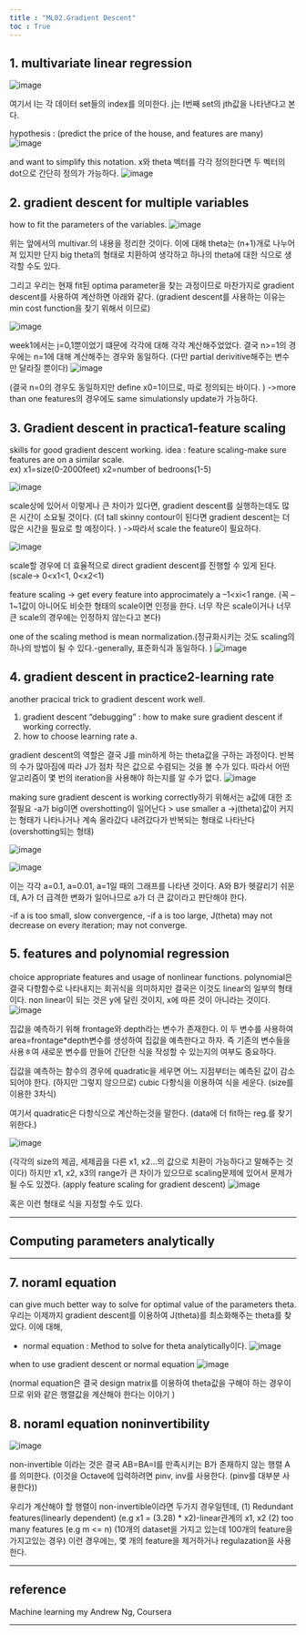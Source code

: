 ```yaml
---
title : "ML02.Gradient Descent"
toc : True
---
```


## 1. multivariate linear regression

![image](https://user-images.githubusercontent.com/49298791/73370691-f734a800-42f7-11ea-94a0-b833cb152142.png)

여기서 I는 각 데이터 set들의 index를 의미한다. j는 I번째 set의 jth값을 나타낸다고 본다. 


hypothesis :
(predict the price of the house, and features are many)
![image](https://user-images.githubusercontent.com/49298791/73370758-0e739580-42f8-11ea-8d29-3929996607da.png)

and want to simplify this notation.
x와 theta 벡터를 각각 정의한다면 두 벡터의 dot으로 간단히 정의가 가능하다.
![image](https://user-images.githubusercontent.com/49298791/73370822-28ad7380-42f8-11ea-9ca8-7e8a9eefc3c5.png)



## 2. gradient descent for multiple variables

how to fit the parameters of the variables.
![image](https://user-images.githubusercontent.com/49298791/73370887-4084f780-42f8-11ea-89ed-7469569d4eb5.png)

위는 앞에서의 multivar.의 내용을 정리한 것이다. 이에 대해 theta는 (n+1)개로 나누어져 있지만 단지 big theta의 형태로 치환하여 생각하고 하나의 theta에 대한 식으로 생각할 수도 있다.

그리고 우리는 현재 fit된 optima parameter을 찾는 과정이므로 마찬가지로 gradient descent를 사용하여 계산하면 아래와 같다. (gradient descent를 사용하는 이유는 min cost function을 찾기 위해서 이므로)

![image](https://user-images.githubusercontent.com/49298791/73370932-52669a80-42f8-11ea-97d4-b94573267e90.png)

week1에서는 j=0,1뿐이었기 떄문에 각각에 대해 각각 계산해주었었다. 
결국 n>=1의 경우에는 n=1에 대해 계산해주는 경우와 동일하다. (다만 partial derivitive해주는 변수만 달라질 뿐이다) 
![image](https://user-images.githubusercontent.com/49298791/73371007-7033ff80-42f8-11ea-8401-24b66cb5dad1.png)

(결국 n=0의 경우도 동일하지만 define x0=1이므로, 따로 정의되는 바이다. )
->more than one features의 경우에도 same simulationsly update가 가능하다. 


## 3. Gradient descent in practica1-feature scaling

skills for good gradient descent working.
idea : feature scaling-make sure features are on a similar scale.
<br>
ex) x1=size(0-2000feet)
    x2=number of bedroons(1-5)

![image](https://user-images.githubusercontent.com/49298791/73371104-8e99fb00-42f8-11ea-9fd2-d50f2e4ab068.png)

scale상에 있어서 이렇게나 큰 차이가 있다면, gradient descent를 실행하는데도 많은 시간이 소요될 것이다. (더 tall skinny contour이 된다면 gradient descent는 더 많은 시간을 필요로 할 예정이다. )
->따라서 scale the feature이 필요하다.

![image](https://user-images.githubusercontent.com/49298791/73371167-9eb1da80-42f8-11ea-9386-8ae8f74b06e0.png)

scale할 경우에 더 효율적으로 direct gradient descent를 진행할 수 있게 된다. 
(scale-> 0<x1<1, 0<x2<1)

feature scaling -> get every feature into approcimately a –1<xi<1 range.
(꼭 –1~1값이 아니어도 비슷한 형태의 scale이면 인정을 한다. 너무 작은 scale이거나 너무 큰 scale의 경우에는 인정하지 않는다고 본다)

one of the scaling method is mean normalization.(정규화시키는 것도 scaling의 하나의 방법이 될 수 있다.-generally, 표준화식과 동일하다. )
![image](https://user-images.githubusercontent.com/49298791/73371208-b2f5d780-42f8-11ea-8364-9d6f28ef98f7.png)



## 4. gradient descent in practice2-learning rate

another pracical trick to gradient descent work well.
1. gradient descent “debugging” : how to make sure gradient descent if working correctly.
2. how to choose learning rate a.

gradient descent의 역할은 결국 J를 min하게 하는 theta값을 구하는 과정이다. 
반복의 수가 많아짐에 따라 J가 점차 작은 값으로 수렴되는 것을 볼 수가 있다. 
따라서 어떤 알고리즘이 몇 번의 iteration을 사용해야 하는지를 알 수가 없다. 
![image](https://user-images.githubusercontent.com/49298791/73371271-cbfe8880-42f8-11ea-8e0a-2c83f5f26738.png)

making sure gradient descent is working correctly하기 위해서는 a값에 대한 조절필요
-a가 big이면 overshotting이 일어난다 > use smaller a
->j(theta)값이 커지는 형태가 나타나거나 계속 올라갔다 내려갔다가 반복되는 형태로 나타난다(overshotting되는 형태)

![image](https://user-images.githubusercontent.com/49298791/73371300-d882e100-42f8-11ea-878c-921792268d60.png)

![image](https://user-images.githubusercontent.com/49298791/73371326-e0428580-42f8-11ea-9aba-c2c35e755668.png)

이는 각각 a=0.1, a=0.01, a=1일 때의 그래프를 나타낸 것이다. A와 B가 헷갈리기 쉬운데, A가 더 급격한 변화가 일어나므로 a가 더 큰 값이라고 판단해야 한다. 

-if a is too small, slow convergence,
-if a is too large, J(theta) may not decrease on every iteration; may not converge.



## 5. features and polynomial regression

choice appropriate features and usage of nonlinear functions.
polynomial은 결국 다항함수로 나타내지는 회귀식을 의미하지만 결국은 이것도 linear의 일부의 형태이다. non linear이 되는 것은 y에 달린 것이지, x에 따른 것이 아니라는 것이다. 
![image](https://user-images.githubusercontent.com/49298791/73371384-f7817300-42f8-11ea-8846-2968bcd31f6f.png)

집값을 예측하기 위해 frontage와 depth라는 변수가 존재한다. 이 두 변수를 사용하여 area=frontage*depth변수를 생성하여 집값을 예측한다고 하자. 즉 기존의 변수들을 사용ㅎ여 새로운 변수를 만들어 간단한 식을 작성할 수 있는지의 여부도 중요하다. 

집값을 예측하는 함수의 경우에 quadratic을 세우면 어느 지점부터는 예측된 값이 감소되어야 한다. (하지만 그렇지 않으므로) cubic 다항식을 이용하여 식을 세운다. (size를 이용한 3차식)

여기서 quadratic은 다항식으로 계산하는것을 말한다. (data에 더 fit하는 reg.를 찾기 위한다.)

![image](https://user-images.githubusercontent.com/49298791/73371531-28fa3e80-42f9-11ea-9b1c-67b6d624a1bf.png)

(각각의 size의 제곱, 세제곱을 다른 x1, x2...의 값으로 치환이 가능하다고 말해주는 것이다)
하지만 x1, x2, x3의 range가 큰 차이가 있으므로 scaling문제에 있어서 문제가 될 수도 있겠다. (apply feature scaling for gradient descent)
![image](https://user-images.githubusercontent.com/49298791/73371563-33b4d380-42f9-11ea-9dce-f5824ade5a11.png)

혹은 이런 형태로 식을 지정할 수도 있다. 

---
## Computing parameters analytically
---
## 7. noraml equation

can give much better way to solve for optimal value of the parameters theta.
우리는 이제까지 gradient descent를 이용하여 J(theta)를 최소화해주는 theta를 찾았다. 이에 대해,
- normal equation : Method to solve for theta analytically이다. 
![image](https://user-images.githubusercontent.com/49298791/73371647-50e9a200-42f9-11ea-95c5-9772df0e5fbc.png)

when to use gradient descent or normal equation
![image](https://user-images.githubusercontent.com/49298791/73371675-5a730a00-42f9-11ea-8a10-dc6aac89414f.png)

(normal equation은 결국 design matrix를 이용하여 theta값을 구해야 하는 경우이므로 위와 같은 행렬값을 계산해야 한다는 이야기 )



## 8. noraml equation noninvertibility

![image](https://user-images.githubusercontent.com/49298791/73371707-6b238000-42f9-11ea-9d79-5cb8582d66ca.png)

non-invertible 이라는 것은 결국 AB=BA=I를 만족시키는 B가 존재하지 않는 행렬 A를 의미한다. (이것을 Octave에 입력하려면 pinv, inv를 사용한다. (pinv를 대부분 사용한다))

우리가 계산해야 할 행렬이 non-invertible이라면 두가지 경우일텐데, 
(1) Redundant features(linearly dependent) (e.g x1 = (3.28) * x2)-linear관계의 x1, x2
(2) too many features (e.g m <= n)
(10개의 dataset을 가지고 있는데 100개의 feature을 가지고있는 경우)
이런 경우에는, 몇 개의 feature을 제거하거나 regulazation을 사용한다. 

---

## reference
Machine learning my Andrew Ng, Coursera

---